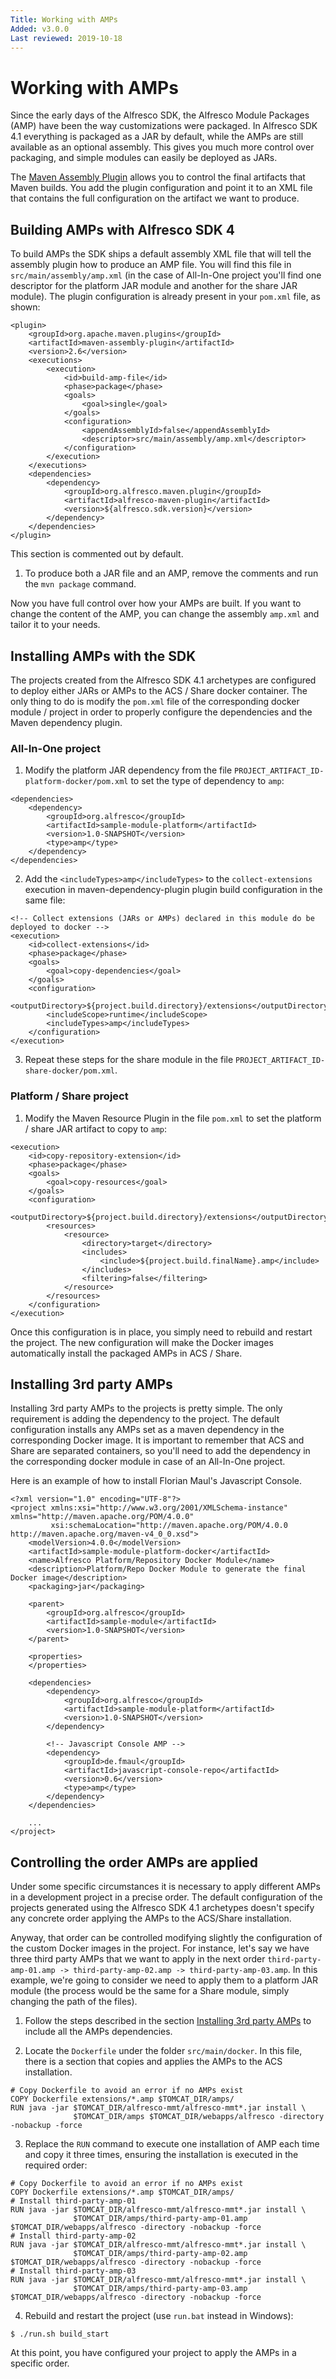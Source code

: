 ```yaml
---
Title: Working with AMPs
Added: v3.0.0
Last reviewed: 2019-10-18
---
```

# Working with AMPs

Since the early days of the Alfresco SDK, the Alfresco Module Packages (AMP) have been the way customizations were packaged. In Alfresco SDK 4.1 everything 
is packaged as a JAR by default, while the AMPs are still available as an optional assembly. This gives you much more control over packaging, and simple 
modules can easily be deployed as JARs.

The [Maven Assembly Plugin](http://maven.apache.org/plugins/maven-assembly-plugin/) allows you to control the final artifacts that Maven builds. You add the 
plugin configuration and point it to an XML file that contains the full configuration on the artifact we want to produce.

## Building AMPs with Alfresco SDK 4

To build AMPs the SDK ships a default assembly XML file that will tell the assembly plugin how to produce an AMP file. You will find this file in 
`src/main/assembly/amp.xml` (in the case of All-In-One project you'll find one descriptor for the platform JAR module and another for the share JAR module). 
The plugin configuration is already present in your `pom.xml` file, as shown:

```
<plugin>
    <groupId>org.apache.maven.plugins</groupId>
    <artifactId>maven-assembly-plugin</artifactId>
    <version>2.6</version>
    <executions>
        <execution>
            <id>build-amp-file</id>
            <phase>package</phase>
            <goals>
                <goal>single</goal>
            </goals>
            <configuration>
                <appendAssemblyId>false</appendAssemblyId>
                <descriptor>src/main/assembly/amp.xml</descriptor>
            </configuration>
        </execution>
    </executions>
    <dependencies>
        <dependency>
            <groupId>org.alfresco.maven.plugin</groupId>
            <artifactId>alfresco-maven-plugin</artifactId>
            <version>${alfresco.sdk.version}</version>
        </dependency>
    </dependencies>
</plugin>
```

This section is commented out by default.

1. To produce both a JAR file and an AMP, remove the comments and run the `mvn package` command. 

Now you have full control over how your AMPs are built. If you want to change the content of the AMP, you can change the assembly `amp.xml` and tailor it 
to your needs.

## Installing AMPs with the SDK

The projects created from the Alfresco SDK 4.1 archetypes are configured to deploy either JARs or AMPs to the ACS / Share docker container. The only thing to
do is modify the `pom.xml` file of the corresponding docker module / project in order to properly configure the dependencies and the Maven dependency plugin.

### All-In-One project

1. Modify the platform JAR dependency from the file `PROJECT_ARTIFACT_ID-platform-docker/pom.xml` to set the type of dependency to `amp`:

```
<dependencies>
    <dependency>
        <groupId>org.alfresco</groupId>
        <artifactId>sample-module-platform</artifactId>
        <version>1.0-SNAPSHOT</version>
        <type>amp</type>
    </dependency>
</dependencies>
```

2. Add the `<includeTypes>amp</includeTypes>` to the `collect-extensions` execution in maven-dependency-plugin plugin build configuration in the same file:

```
<!-- Collect extensions (JARs or AMPs) declared in this module do be deployed to docker -->
<execution>
    <id>collect-extensions</id>
    <phase>package</phase>
    <goals>
        <goal>copy-dependencies</goal>
    </goals>
    <configuration>
        <outputDirectory>${project.build.directory}/extensions</outputDirectory>
        <includeScope>runtime</includeScope>
        <includeTypes>amp</includeTypes>
    </configuration>
</execution>
```

3. Repeat these steps for the share module in the file `PROJECT_ARTIFACT_ID-share-docker/pom.xml`.

### Platform / Share project

1. Modify the Maven Resource Plugin in the file `pom.xml` to set the platform / share JAR artifact to copy to `amp`:

```
<execution>
    <id>copy-repository-extension</id>
    <phase>package</phase>
    <goals>
        <goal>copy-resources</goal>
    </goals>
    <configuration>
        <outputDirectory>${project.build.directory}/extensions</outputDirectory>
        <resources>
            <resource>
                <directory>target</directory>
                <includes>
                    <include>${project.build.finalName}.amp</include>
                </includes>
                <filtering>false</filtering>
            </resource>
        </resources>
    </configuration>
</execution>
```

Once this configuration is in place, you simply need to rebuild and restart the project. The new configuration will make the Docker images automatically 
install the packaged AMPs in ACS / Share.

## Installing 3rd party AMPs

Installing 3rd party AMPs to the projects is pretty simple. The only requirement is adding the dependency to the project. The default configuration installs
any AMPs set as a maven dependency in the corresponding Docker image. It is important to remember that ACS and Share are separated containers, so you'll need
to add the dependency in the corresponding docker module in case of an All-In-One project. 

Here is an example of how to install Florian Maul's Javascript Console.

```
<?xml version="1.0" encoding="UTF-8"?>
<project xmlns:xsi="http://www.w3.org/2001/XMLSchema-instance" xmlns="http://maven.apache.org/POM/4.0.0"
         xsi:schemaLocation="http://maven.apache.org/POM/4.0.0 http://maven.apache.org/maven-v4_0_0.xsd">
    <modelVersion>4.0.0</modelVersion>
    <artifactId>sample-module-platform-docker</artifactId>
    <name>Alfresco Platform/Repository Docker Module</name>
    <description>Platform/Repo Docker Module to generate the final Docker image</description>
    <packaging>jar</packaging>

    <parent>
        <groupId>org.alfresco</groupId>
        <artifactId>sample-module</artifactId>
        <version>1.0-SNAPSHOT</version>
    </parent>

    <properties>
    </properties>

    <dependencies>
        <dependency>
            <groupId>org.alfresco</groupId>
            <artifactId>sample-module-platform</artifactId>
            <version>1.0-SNAPSHOT</version>
        </dependency>

        <!-- Javascript Console AMP -->
        <dependency>
            <groupId>de.fmaul</groupId>
            <artifactId>javascript-console-repo</artifactId>
            <version>0.6</version>
            <type>amp</type>
        </dependency>
    </dependencies>
    
    ...
</project>
```

## Controlling the order AMPs are applied

Under some specific circumstances it is necessary to apply different AMPs in a development project in a precise order. The default configuration of the 
projects generated using the Alfresco SDK 4.1 archetypes doesn't specify any concrete order applying the AMPs to the ACS/Share installation.

Anyway, that order can be controlled modifying slightly the configuration of the custom Docker images in the project. For instance, let's say we have three
third party AMPs that we want to apply in the next order `third-party-amp-01.amp -> third-party-amp-02.amp -> third-party-amp-03.amp`. In this example, we're
going to consider we need to apply them to a platform JAR module (the process would be the same for a Share module, simply changing the path of the files).

1. Follow the steps described in the section [Installing 3rd party AMPs](#installing-3rd-party-amps) to include all the AMPs dependencies.

2. Locate the `Dockerfile` under the folder `src/main/docker`. In this file, there is a section that copies and applies the AMPs to the ACS installation.

```
# Copy Dockerfile to avoid an error if no AMPs exist
COPY Dockerfile extensions/*.amp $TOMCAT_DIR/amps/
RUN java -jar $TOMCAT_DIR/alfresco-mmt/alfresco-mmt*.jar install \
              $TOMCAT_DIR/amps $TOMCAT_DIR/webapps/alfresco -directory -nobackup -force
```

3. Replace the `RUN` command to execute one installation of AMP each time and copy it three times, ensuring the installation is executed in the required
order:

```
# Copy Dockerfile to avoid an error if no AMPs exist
COPY Dockerfile extensions/*.amp $TOMCAT_DIR/amps/
# Install third-party-amp-01
RUN java -jar $TOMCAT_DIR/alfresco-mmt/alfresco-mmt*.jar install \
              $TOMCAT_DIR/amps/third-party-amp-01.amp $TOMCAT_DIR/webapps/alfresco -directory -nobackup -force
# Install third-party-amp-02
RUN java -jar $TOMCAT_DIR/alfresco-mmt/alfresco-mmt*.jar install \
              $TOMCAT_DIR/amps/third-party-amp-02.amp $TOMCAT_DIR/webapps/alfresco -directory -nobackup -force
# Install third-party-amp-03
RUN java -jar $TOMCAT_DIR/alfresco-mmt/alfresco-mmt*.jar install \
              $TOMCAT_DIR/amps/third-party-amp-03.amp $TOMCAT_DIR/webapps/alfresco -directory -nobackup -force
```

4. Rebuild and restart the project (use `run.bat` instead in Windows):

```
$ ./run.sh build_start
```

At this point, you have configured your project to apply the AMPs in a specific order.
